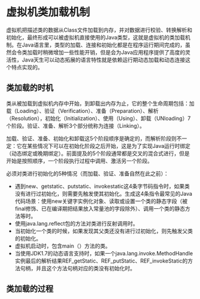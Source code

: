 # 虚拟机类加载机制

虚拟机把描述类的数据从Class文件加载到内存，并对数据进行校验、转换解析和初始化，最终形成可以被虚拟机直接使用的Java类型，这就是虚拟机的类加载机制。在Java语言里，类型的加载、连接和初始化都是在程序运行期间完成的，虽然会令类加载时稍微增加一些性能开销，但是会为Java应用程序提供了高度的灵活性，Java天生可以动态拓展的语言特性就是依赖运行期动态加载和动态连接这个特点实现的。

## 类加载的时机

类从被加载到虚拟机内存中开始，到卸载出内存为止，它的整个生命周期包括：加载（Loading）、验证（Verification）、准备（Preparation）、解析（Resolution），初始化（Initialization）、使用（Using）、卸载（UNloading）7个阶段。验证、准备、解析3个部分统称为连接（Linking）。

加载、验证、准备、初始化和卸载这5个阶段顺序是确定的，而解析阶段则不一定：它在某些情况下可以在初始化阶段之后开始，这是为了实现Java运行时绑定（动态绑定或晚期绑定）。前面提及的5个阶段通常都是交叉的混合式进行，但是开始是按照顺序，一个阶段执行过程中调用、激活另一个阶段。

必须对类进行初始化的5种情况（而加载、验证、准备自然在此之前）：
- 遇到new、getstatic、putstatic、invokestatic这4条字节码指令时，如果类没有进行过初始化，则需要先触发使其初始化。生成这4条指令最常见的Java代码场景：使用new关键字实例化对象、读取或设置一个类的静态字段（被final修饰、已在编译期把结果放入常量池的字段除外）、调用一个类的静态方法等时。
- 使用java.lang.reflect包的方法对类进行反射调用时。
- 当初始化一个类的时候，如果发现其父类还没有进行过初始化，则先触发父类的初始化。
- 虚拟机启动时，包含main（）方法的类。
- 当使用JDK1.7的动态语言支持时，如果一个java.lang.invoke.MethodHandle实例最后的解析结果REF_getStatic、REF_putStatic、REF_invokeStatic的方法句柄，并且这个方法句柄对应的类没有初始化时。

## 类加载的过程